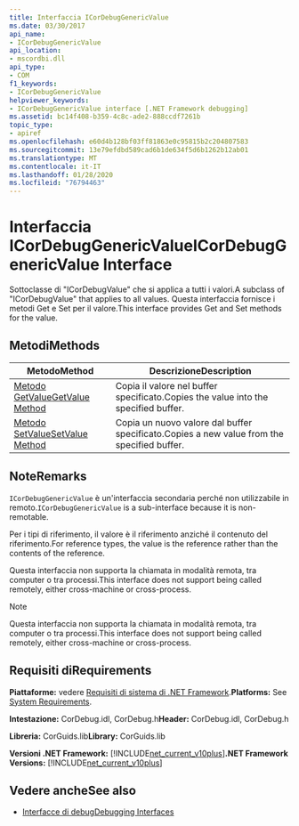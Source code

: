 ```yaml
---
title: Interfaccia ICorDebugGenericValue
ms.date: 03/30/2017
api_name:
- ICorDebugGenericValue
api_location:
- mscordbi.dll
api_type:
- COM
f1_keywords:
- ICorDebugGenericValue
helpviewer_keywords:
- ICorDebugGenericValue interface [.NET Framework debugging]
ms.assetid: bc14f408-b359-4c8c-ade2-888ccdf7261b
topic_type:
- apiref
ms.openlocfilehash: e60d4b128bf03ff81863e0c95815b2c204807583
ms.sourcegitcommit: 13e79efdbd589cad6b1de634f5d6b1262b12ab01
ms.translationtype: MT
ms.contentlocale: it-IT
ms.lasthandoff: 01/28/2020
ms.locfileid: "76794463"
---
```

# <a name="icordebuggenericvalue-interface"></a><span data-ttu-id="d3ec3-102">Interfaccia ICorDebugGenericValue</span><span class="sxs-lookup"><span data-stu-id="d3ec3-102">ICorDebugGenericValue Interface</span></span>

<span data-ttu-id="d3ec3-103">Sottoclasse di "ICorDebugValue" che si applica a tutti i valori.</span><span class="sxs-lookup"><span data-stu-id="d3ec3-103">A subclass of "ICorDebugValue" that applies to all values.</span></span> <span data-ttu-id="d3ec3-104">Questa interfaccia fornisce i metodi Get e Set per il valore.</span><span class="sxs-lookup"><span data-stu-id="d3ec3-104">This interface provides Get and Set methods for the value.</span></span>  
  
## <a name="methods"></a><span data-ttu-id="d3ec3-105">Metodi</span><span class="sxs-lookup"><span data-stu-id="d3ec3-105">Methods</span></span>  
  
|<span data-ttu-id="d3ec3-106">Metodo</span><span class="sxs-lookup"><span data-stu-id="d3ec3-106">Method</span></span>|<span data-ttu-id="d3ec3-107">Descrizione</span><span class="sxs-lookup"><span data-stu-id="d3ec3-107">Description</span></span>|  
|------------|-----------------|  
|[<span data-ttu-id="d3ec3-108">Metodo GetValue</span><span class="sxs-lookup"><span data-stu-id="d3ec3-108">GetValue Method</span></span>](icordebuggenericvalue-getvalue-method.md)|<span data-ttu-id="d3ec3-109">Copia il valore nel buffer specificato.</span><span class="sxs-lookup"><span data-stu-id="d3ec3-109">Copies the value into the specified buffer.</span></span>|  
|[<span data-ttu-id="d3ec3-110">Metodo SetValue</span><span class="sxs-lookup"><span data-stu-id="d3ec3-110">SetValue Method</span></span>](icordebuggenericvalue-setvalue-method.md)|<span data-ttu-id="d3ec3-111">Copia un nuovo valore dal buffer specificato.</span><span class="sxs-lookup"><span data-stu-id="d3ec3-111">Copies a new value from the specified buffer.</span></span>|  
  
## <a name="remarks"></a><span data-ttu-id="d3ec3-112">Note</span><span class="sxs-lookup"><span data-stu-id="d3ec3-112">Remarks</span></span>  
 <span data-ttu-id="d3ec3-113">`ICorDebugGenericValue` è un'interfaccia secondaria perché non utilizzabile in remoto.</span><span class="sxs-lookup"><span data-stu-id="d3ec3-113">`ICorDebugGenericValue` is a sub-interface because it is non-remotable.</span></span>  
  
 <span data-ttu-id="d3ec3-114">Per i tipi di riferimento, il valore è il riferimento anziché il contenuto del riferimento.</span><span class="sxs-lookup"><span data-stu-id="d3ec3-114">For reference types, the value is the reference rather than the contents of the reference.</span></span>  
  
 <span data-ttu-id="d3ec3-115">Questa interfaccia non supporta la chiamata in modalità remota, tra computer o tra processi.</span><span class="sxs-lookup"><span data-stu-id="d3ec3-115">This interface does not support being called remotely, either cross-machine or cross-process.</span></span>  
  
> [!NOTE]
> <span data-ttu-id="d3ec3-116">Questa interfaccia non supporta la chiamata in modalità remota, tra computer o tra processi.</span><span class="sxs-lookup"><span data-stu-id="d3ec3-116">This interface does not support being called remotely, either cross-machine or cross-process.</span></span>  
  
## <a name="requirements"></a><span data-ttu-id="d3ec3-117">Requisiti di</span><span class="sxs-lookup"><span data-stu-id="d3ec3-117">Requirements</span></span>  
 <span data-ttu-id="d3ec3-118">**Piattaforme:** vedere [Requisiti di sistema di .NET Framework](../../../../docs/framework/get-started/system-requirements.md).</span><span class="sxs-lookup"><span data-stu-id="d3ec3-118">**Platforms:** See [System Requirements](../../../../docs/framework/get-started/system-requirements.md).</span></span>  
  
 <span data-ttu-id="d3ec3-119">**Intestazione:** CorDebug.idl, CorDebug.h</span><span class="sxs-lookup"><span data-stu-id="d3ec3-119">**Header:** CorDebug.idl, CorDebug.h</span></span>  
  
 <span data-ttu-id="d3ec3-120">**Libreria:** CorGuids.lib</span><span class="sxs-lookup"><span data-stu-id="d3ec3-120">**Library:** CorGuids.lib</span></span>  
  
 <span data-ttu-id="d3ec3-121">**Versioni .NET Framework:** [!INCLUDE[net_current_v10plus](../../../../includes/net-current-v10plus-md.md)]</span><span class="sxs-lookup"><span data-stu-id="d3ec3-121">**.NET Framework Versions:** [!INCLUDE[net_current_v10plus](../../../../includes/net-current-v10plus-md.md)]</span></span>  
  
## <a name="see-also"></a><span data-ttu-id="d3ec3-122">Vedere anche</span><span class="sxs-lookup"><span data-stu-id="d3ec3-122">See also</span></span>

- [<span data-ttu-id="d3ec3-123">Interfacce di debug</span><span class="sxs-lookup"><span data-stu-id="d3ec3-123">Debugging Interfaces</span></span>](debugging-interfaces.md)
